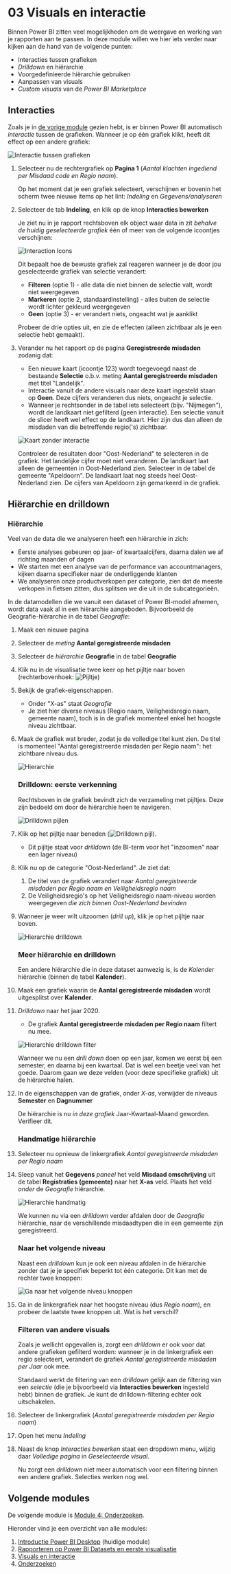 # 03 Visuals en interactie

Binnen Power BI zitten veel mogelijkheden om de weergave en werking van je rapporten aan te passen. In deze module willen we hier iets verder naar kijken aan de hand van de volgende punten:

* Interacties tussen grafieken
* *Drilldown* en hiërarchie
* Voorgedefinieerde hiërarchie gebruiken
* Aanpassen van visuals
* *Custom visuals* van de *Power BI Marketplace*

## Interacties

Zoals je in [de vorige module](../02-rapporteren-op-dataset/02-rapporteren-op-dataset.md) gezien hebt, is er binnen Power BI automatisch *interactie* tussen de grafieken. Wanneer je op één grafiek klikt, heeft dit effect op een andere grafiek:

![Interactie tussen grafieken](img/01-interactie-tussen-grafieken.gif)

1. Selecteer nu de rechtergrafiek op **Pagina 1** (*Aantal klachten ingediend per Misdaad code en Regio naam*).

    Op het moment dat je een grafiek selecteert, verschijnen er bovenin het scherm twee nieuwe items op het lint: *Indeling* en *Gegevens/analyseren*

1. Selecteer de tab **Indeling**, en klik op de knop **Interacties bewerken**

    Je ziet nu in je rapport rechtsboven elk object waar data in zit *behalve de huidig geselecteerde grafiek* één of meer van de volgende icoontjes verschijnen:

    ![Interaction Icons](img/04-interactie-opties.png)

    Dit bepaalt hoe de bewuste grafiek zal reageren wanneer je de door jou geselecteerde grafiek van selectie verandert:

    * **Filteren** (optie 1) - alle data die niet binnen de selectie valt, wordt niet weergegeven
    * **Markeren** (optie 2, standaardinstelling) - alles buiten de selectie wordt lichter gekleurd weergegeven
    * **Geen** (optie 3) - er verandert niets, ongeacht wat je aanklikt

    Probeer de drie opties uit, en zie de effecten (alleen zichtbaar als je een selectie hebt gemaakt).

1. Verander nu het rapport op de pagina **Geregistreerde misdaden** zodanig dat:
    * Een nieuwe kaart (icoontje 123) wordt toegevoegd naast de bestaande **Selectie** o.b.v. meting **Aantal geregistreerde misdaden** met titel "Landelijk".
    * Interactie vanuit de andere visuals naar deze kaart ingesteld staan op **Geen**. Deze cijfers veranderen dus niets, ongeacht je selectie.
    * Wanneer je rechtsonder in de tabel iets selecteert (bijv. "Nijmegen"), wordt de landkaart niet gefilterd (geen interactie). Een selectie vanuit de slicer heeft wel effect op de landkaart. Hier zijn dus dan alleen de misdaden van die betreffende regio('s) zichtbaar.

    ![Kaart zonder interactie](img/02-extra-kaart.png)

    Controleer de resultaten door "Oost-Nederland" te selecteren in de grafiek. Het landelijke cijfer moet niet veranderen. De landkaart laat alleen de gemeenten in Oost-Nederland zien.
    Selecteer in de tabel de gemeente "Apeldoorn". De landkaart laat nog steeds heel Oost-Nederland zien. De cijfers van Apeldoorn zijn gemarkeerd in de grafiek. 

## Hiërarchie en drilldown

### Hiërarchie

Veel van de data die we analyseren heeft een hiërarchie in zich:

* Eerste analyses gebeuren op jaar- of kwartaalcijfers, daarna dalen we af richting maanden of dagen
* We starten met een analyse van de performance van accountmanagers, kijken daarna specifieker naar de onderliggende klanten
* We analyseren onze productverkopen per categorie, zien dat de meeste verkopen in fietsen zitten, dus splitsen we die uit in de subcategorieën.

In de datamodellen die we vanuit een dataset of Power BI-model afnemen, wordt data vaak al in een hiërarchie aangeboden. Bijvoorbeeld de Geografie-hiërarchie in de tabel *Geografie*:

1. Maak een nieuwe pagina
1. Selecteer de *meting* **Aantal geregistreerde misdaden**
1. Selecteer de *hiërarchie* **Geografie** in de tabel **Geografie**
1. Klik nu in de visualisatie twee keer op het pijltje naar boven (rechterbovenhoek: ![Pijltje](img/03-pijltje.png))
1. Bekijk de grafiek-eigenschappen. 
    * Onder "X-as" staat *Geografie*
    * Je ziet hier diverse niveaus (Regio naam, Veiligheidsregio naam, gemeente naam), toch is in de grafiek momenteel enkel het hoogste niveau zichtbaar.
1. Maak de grafiek wat breder, zodat je de volledige titel kunt zien. De titel is momenteel "Aantal geregistreerde misdaden per Regio naam": het zichtbare niveau dus.

    ![Hierarchie](img/03-hierarchie.png)

    ### Drilldown: eerste verkenning

    Rechtsboven in de grafiek bevindt zich de verzameling met pijltjes. Deze zijn bedoeld om door de hiërarchie heen te navigeren.

    ![Drilldown pijlen](img/07-hierarchie-pijlen.png)

1. Klik op het pijltje naar beneden (![Drilldown pijl](img/08-drilldown-pijl.png)).
    * Dit pijltje staat voor *drilldown* (de BI-term voor het "inzoomen" naar een lager niveau)
1. Klik nu op de categorie "Oost-Nederland". Je ziet dat:
    1. De titel van de grafiek verandert naar *Aantal geregistreerde misdaden per Regio naam en Veiligheidsregio naam*
    2. De Veiligheidsregio's op het Veiligheidsregio naam-niveau worden weergegeven *die zich binnen Oost-Nederland bevinden*
1.  Wanneer je weer wilt uitzoomen (*drill up*), klik je op het pijltje naar boven.

      ![Hierarchie drilldown](img/03-hierarchie-drilldown.png)

    ### Meer hiërarchie en drilldown

    Een andere hiërarchie die in deze dataset aanwezig is, is de *Kalender* hiërarchie (binnen de tabel **Kalender**). 

1. Maak een grafiek waarin de **Aantal geregistreerde misdaden** wordt uitgesplitst over **Kalender**.
1. *Drilldown* naar het jaar 2020.
    * De grafiek **Aantal geregistreerde misdaden per Regio naam** filtert nu mee.
  
     ![Hierarchie drilldown filter](img/03-hierarchie-drilldown-filter.png)

    Wanneer we nu een *drill down* doen op een jaar, komen we eerst bij een semester, en daarna bij een kwartaal. Dat is wel een beetje veel van het goede. Daarom gaan we deze velden (voor deze specifieke grafiek) uit de hiërarchie halen.

1. In de eigenschappen van de grafiek, onder *X-as*, verwijder de niveaus **Semester** en **Dagnummer**

    De hiërarchie is nu *in deze grafiek* Jaar-Kwartaal-Maand geworden. Verifieer dit.

    ### Handmatige hiërarchie

1. Selecteer nu opnieuw de linkergrafiek *Aantal geregistreerde misdaden per Regio naam*
1. Sleep vanuit het **Gegevens** *paneel* het veld **Misdaad omschrijving** uit de tabel **Registraties (gemeente)** naar het **X-as** veld. Plaats het veld *onder* de *Geografie* hiërarchie.

     ![Hierarchie handmatig](img/03-hierarchie-handmatig.png)

    We kunnen nu via een *drilldown* verder afdalen door de *Geografie* hiërarchie, naar de verschillende misdaadtypen die in een gemeente zijn geregistreerd.

    ### Naar het volgende niveau

    Naast een *drilldown* kun je ook een niveau afdalen in de hiërarchie zonder dat je je specifiek beperkt tot één categorie. Dit kan met de rechter twee knoppen:

    ![Ga naar het volgende niveau knoppen](img/11-ga-naar-het-volgende-niveau-knoppen.png)

1. Ga in de linkergrafiek naar het hoogste niveau (dus *Regio naam*), en probeer de laatste twee knoppen uit. Wat is het verschil?

    ### Filteren van andere visuals

    Zoals je wellicht opgevallen is, zorgt een *drilldown* er ook voor dat andere grafieken gefilterd worden: wanneer je in de linkergrafiek een regio selecteert, verandert de grafiek *Aantal geregistreerde misdaden per Jaar* ook mee.

    Standaard werkt de filtering van een *drilldown* gelijk aan de filtering van een *selectie* (die je bijvoorbeeld via **Interacties bewerken** ingesteld hebt) binnen de grafiek. Je kunt de drilldown-filtering echter ook uitschakelen.

1. Selecteer de linkergrafiek (*Aantal geregistreerde misdaden per Regio naam*)
1. Open het menu *Indeling*
1. Naast de knop *Interacties bewerken* staat een dropdown menu, wijzig daar *Volledige pagina* in *Geselecteerde visual*.

    Nu zorgt een *drilldown* niet meer automatisch voor een filtering binnen een andere grafiek. Selecties werken nog wel.

## Volgende modules

De volgende module is [Module 4: Onderzoeken](../04-onderzoeken/04-onderzoeken.md).

Hieronder vind je een overzicht van alle modules:

1. [Introductie Power BI Desktop](../01-introductie/01-introductie-powerbi-desktop.md) (huidige module)
2. [Rapporteren op Power BI Datasets en eerste visualisatie](../02-reporteren-op-dataset/02-reporteren-op-dataset.md)
3. [Visuals en interactie](../03-visuals-en-interactie/03-visuals-en-interactie.md)
4. [Onderzoeken](../04-onderzoeken/04-onderzoeken.md)
